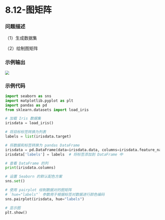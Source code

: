# 8.12-图矩阵

### 问题描述

（1）生成数据集

（2）绘制图矩阵

### 示例输出

<img src="?raw=true" style="zoom:80%;" />

### 示例代码

```python
import seaborn as sns
import matplotlib.pyplot as plt
import pandas as pd
from sklearn.datasets import load_iris

# 加载 Iris 数据集
irisdata = load_iris()

# 将目标标签转换为列表
labels = list(irisdata.target)

# 将数据和标签转换为 pandas DataFrame
irisdata = pd.DataFrame(data=irisdata.data, columns=irisdata.feature_names)
irisdata['labels'] = labels  # 将标签添加到 DataFrame 中

# 查看 DataFrame 的列
print(irisdata.columns)

# 设置 Seaborn 的默认配色方案
sns.set()

# 使用 pairplot 绘制数据对的图矩阵
# `hue="labels"` 参数用于根据标签对数据进行颜色编码
sns.pairplot(irisdata, hue="labels")

# 显示图
plt.show()
```